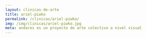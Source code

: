 ```yaml
---
layout: clinicas-de-arte
title: ariel-piwko
permalink: /clinicas/ariel-piwko/
img: /img/clinicas/ariel-piwko.jpg
meta: andares es un proyecto de arte colectivo a nivel visual
---
```


